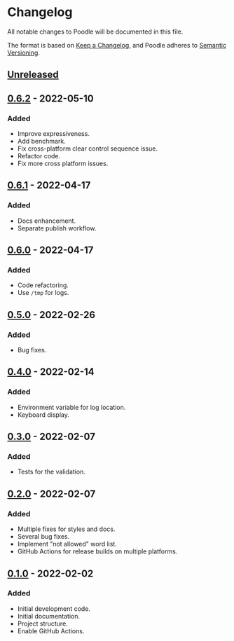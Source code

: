 # Changelog
All notable changes to Poodle will be documented in this file.

The format is based on [Keep a Changelog](https://keepachangelog.com/en/1.0.0/),
and Poodle adheres to [Semantic Versioning](https://semver.org/spec/v2.0.0.html).

## [Unreleased]

## [0.6.2] - 2022-05-10
### Added
- Improve expressiveness.
- Add benchmark.
- Fix cross-platform clear control sequence issue.
- Refactor code.
- Fix more cross platform issues.

## [0.6.1] - 2022-04-17
### Added
- Docs enhancement.
- Separate publish workflow.

## [0.6.0] - 2022-04-17
### Added
- Code refactoring.
- Use `/tmp` for logs.

## [0.5.0] - 2022-02-26
### Added
- Bug fixes.

## [0.4.0] - 2022-02-14
### Added
- Environment variable for log location.
- Keyboard display.

## [0.3.0] - 2022-02-07
### Added
- Tests for the validation.

## [0.2.0] - 2022-02-07
### Added
- Multiple fixes for styles and docs.
- Several bug fixes.
- Implement "not allowed" word list.
- GitHub Actions for release builds on multiple platforms.

## [0.1.0] - 2022-02-02
### Added
- Initial development code.
- Initial documentation.
- Project structure.
- Enable GitHub Actions.

[Unreleased]: https://github.com/poyea/poodle/compare/v0.6.2...HEAD
[0.6.2]: https://github.com/poyea/poodle/compare/v0.6.1...v0.6.2
[0.6.1]: https://github.com/poyea/poodle/compare/v0.6.0...v0.6.1
[0.6.0]: https://github.com/poyea/poodle/compare/v0.5.0...v0.6.0
[0.5.0]: https://github.com/poyea/poodle/compare/v0.4.0...v0.5.0
[0.4.0]: https://github.com/poyea/poodle/compare/v0.3.0...v0.4.0
[0.3.0]: https://github.com/poyea/poodle/compare/v0.2.0...v0.3.0
[0.2.0]: https://github.com/poyea/poodle/compare/v0.1.0...v0.2.0
[0.1.0]: https://github.com/poyea/poodle/releases/tag/v0.1.0
